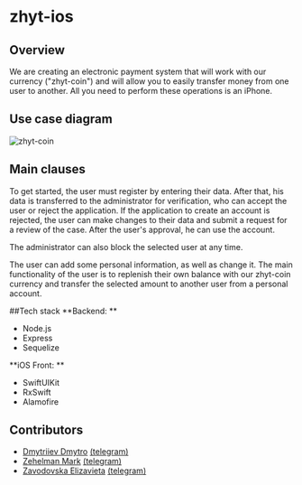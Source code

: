 # zhyt-ios

## Overview

We are creating an electronic payment system that will work with our currency ("zhyt-coin") and will allow you to easily transfer money from one user to another. All you need to perform these operations is an iPhone.

## Use case diagram

![zhyt-coin](https://user-images.githubusercontent.com/54912616/163831250-e49168c8-bfee-4113-bc1f-ff559b081aa8.jpg)

## Main clauses

To get started, the user must register by entering their data. After that, his data is transferred to the administrator for verification, who can accept the user or reject the application. If the application to create an account is rejected, the user can make changes to their data and submit a request for a review of the case. After the user's approval, he can use the account.

The administrator can also block the selected user at any time.

The user can add some personal information, as well as change it. The main functionality of the user is to replenish their own balance with our zhyt-coin currency and transfer the selected amount to another user from a personal account.

##Tech stack
**Backend: **
* Node.js
* Express
* Sequelize

**iOS Front: **
* SwiftUIKit
* RxSwift
* Alamofire

## Contributors
* [Dmytriiev Dmytro](https://github.com/dirayser) [(telegram)](https://t.me/dirayser)
* [Zehelman Mark](https://github.com/zemark-prog) [(telegram)](https://t.me/zemark_ua)
* [Zavodovska Elizavieta](https://github.com/zavad4) [(telegram)](https://t.me/zavad4)

